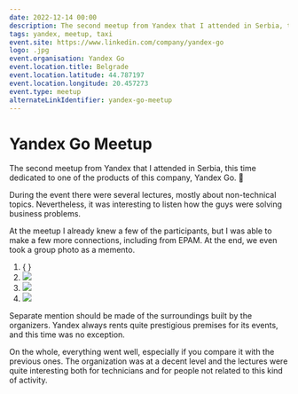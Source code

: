 ```yaml
---
date: 2022-12-14 00:00
description: The second meetup from Yandex that I attended in Serbia, this time dedicated to one of the products of this company, Yandex Go. 🚕
tags: yandex, meetup, taxi
event.site: https://www.linkedin.com/company/yandex-go
logo: .jpg
event.organisation: Yandex Go
event.location.title: Belgrade
event.location.latitude: 44.787197
event.location.longitude: 20.457273
event.type: meetup
alternateLinkIdentifier: yandex-go-meetup
---
```

# Yandex Go Meetup

The second meetup from Yandex that I attended in Serbia, this time dedicated to one of the products of this company, Yandex Go. 🚕

During the event there were several lectures, mostly about non-technical topics. Nevertheless, it was interesting to listen how the guys were solving business problems.

At the meetup I already knew a few of the participants, but I was able to make a few more connections, including from EPAM. At the end, we even took a group photo as a memento.


1. { }
2. ![ ](1.jpg)
3. ![ ](2.jpg)
4. ![ ](3.jpg)


Separate mention should be made of the surroundings built by the organizers. Yandex always rents quite prestigious premises for its events, and this time was no exception.

On the whole, everything went well, especially if you compare it with the previous ones. The organization was at a decent level and the lectures were quite interesting both for technicians and for people not related to this kind of activity.
